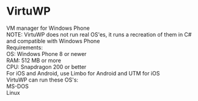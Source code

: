 # VirtuWP
VM manager for Windows Phone <br>
NOTE: VirtuWP does not run real OS'es, it runs a recreation of them in C# and compatible with Windows Phone <br>
Requirements: <br>
OS: Windows Phone 8 or newer <br>
RAM: 512 MB or more <br>
CPU: Snapdragon 200 or better <br>
For iOS and Android, use Limbo for Android and UTM for iOS <br>
VirtuWP can run these OS's: <br>
MS-DOS <br>
Linux <br>
